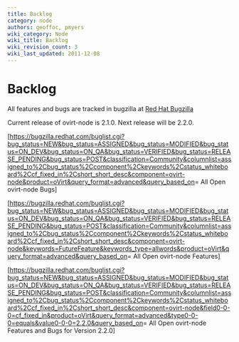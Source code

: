 ```yaml
---
title: Backlog
category: node
authors: geoffoc, pmyers
wiki_category: Node
wiki_title: Backlog
wiki_revision_count: 3
wiki_last_updated: 2011-12-08
---
```


# Backlog

All features and bugs are tracked in bugzilla at [Red Hat Bugzilla](http://bugzilla.redhat.com/)

Current release of ovirt-node is 2.1.0. Next release will be 2.2.0.

[<https://bugzilla.redhat.com/buglist.cgi?bug_status=NEW&bug_status=ASSIGNED&bug_status=MODIFIED&bug_status=ON_DEV&bug_status=ON_QA&bug_status=VERIFIED&bug_status=RELEASE_PENDING&bug_status=POST&classification=Community&columnlist=assigned_to%2Cbug_status%2Ccomponent%2Ckeywords%2Cstatus_whiteboard%2Ccf_fixed_in%2Cshort_short_desc&component=ovirt-node&product=oVirt&query_format=advanced&query_based_on>= All Open ovirt-node Bugs]

[<https://bugzilla.redhat.com/buglist.cgi?bug_status=NEW&bug_status=ASSIGNED&bug_status=MODIFIED&bug_status=ON_DEV&bug_status=ON_QA&bug_status=VERIFIED&bug_status=RELEASE_PENDING&bug_status=POST&classification=Community&columnlist=assigned_to%2Cbug_status%2Ccomponent%2Ckeywords%2Cstatus_whiteboard%2Ccf_fixed_in%2Cshort_short_desc&component=ovirt-node&keywords=FutureFeature&keywords_type=allwords&product=oVirt&query_format=advanced&query_based_on>= All Open ovirt-node Features]

[<https://bugzilla.redhat.com/buglist.cgi?bug_status=NEW&bug_status=ASSIGNED&bug_status=MODIFIED&bug_status=ON_DEV&bug_status=ON_QA&bug_status=VERIFIED&bug_status=RELEASE_PENDING&bug_status=POST&classification=Community&columnlist=assigned_to%2Cbug_status%2Ccomponent%2Ckeywords%2Cstatus_whiteboard%2Ccf_fixed_in%2Cshort_short_desc&component=ovirt-node&field0-0-0=cf_fixed_in&product=oVirt&query_format=advanced&type0-0-0=equals&value0-0-0=2.2.0&query_based_on>= All Open ovirt-node Features and Bugs for Version 2.2.0]
